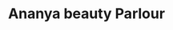 ---
title: "Ananya beauty Parlour"
url: /thiruvananthapuram/ananya-beauty-parlour/
shop: Allgemein
---